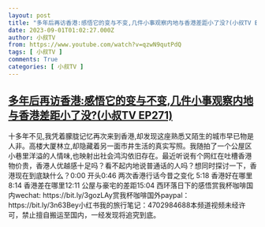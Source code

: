 ```yaml
---
layout: post
title: "多年后再访香港:感悟它的变与不变,几件小事观察内地与香港差距小了没?(小叔TV EP271)"
date: 2023-09-01T01:02:27.000Z
author: 小叔TV
from: https://www.youtube.com/watch?v=qzwN9qutPdQ
tags: [ 小叔TV ]
comments: True
categories: [ 小叔TV ]
---
```

<!--1693530147000-->
[多年后再访香港:感悟它的变与不变,几件小事观察内地与香港差距小了没?(小叔TV EP271)](https://www.youtube.com/watch?v=qzwN9qutPdQ)
------

<div>
十多年不见,我凭着朦胧记忆再次来到香港,却发现这座熟悉又陌生的城市早已物是人非。高楼大厦林立,却隐藏着另一面市井生活的真实写照。我随拍了一个公屋区小巷里洋溢的人情味,也映射出社会鸿沟依旧存在。最近听说有个网红在吐槽香港物价贵，香港人优越感十足吗？看不起内地说普通话的人吗？想同时探讨一下，香港现在到底缺什么？0:00 开头0:46 两次香港行话今昔之变化 5:18 香港好在哪里8:14 香港差在哪里12:11 公屋与豪宅的差距15:04 西环落日下的感悟赏我杯咖啡国内wechat: https://bit.ly/3gozLAy赏我杯咖啡国外paypal：https://bit.ly/3n63Bey小红书我的旅行笔记：4702984688本频道视频未经许可，禁止擅自搬运至国内，一经发现将追究到底。
</div>
